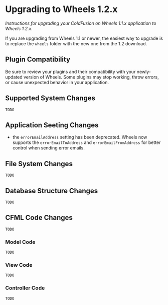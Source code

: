 # Upgrading to Wheels 1.2.x

*Instructions for upgrading your ColdFusion on Wheels 1.1.x application to Wheels 1.2.x.*

If you are upgrading from Wheels 1.1 or newer, the easiest way to upgrade is to replace the `wheels`
folder with the new one from the 1.2 download.

## Plugin Compatibility

Be sure to review your plugins and their compatibility with your newly-updated version of Wheels. Some
plugins may stop working, throw errors, or cause unexpected behavior in your application.

## Supported System Changes

 	TODO
 	
## Application Seeting Changes

 *	the `errorEmailAddress` setting has been deprecated. Wheels now supports the  `errorEmailToAddress`
	and `errorEmailFromAddress` for better control when sending error emails. 


## File System Changes

	TODO

## Database Structure Changes

	TODO

## CFML Code Changes

	TODO

### Model Code

	TODO

### View Code

	TODO


### Controller Code

	TODO

